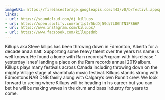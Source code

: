 ```yaml
---
imageURL: https://firebasestorage.googleapis.com:443/v0/b/festivl.appspot.com/o/userContent%2FB1749B51-1F15-4201-B69A-BDABEC6210AB.png?alt=media&token=8915755c-3ba1-4bd9-bfff-2c9e034b90fa
links:
- url: https://soundcloud.com/dj_killups
- url: https://open.spotify.com/artist/5bcDj59dp7LQGhTN1FS66P
- url: https://www.instagram.com/killups/
- url: https://www.facebook.com/killupsdnb
---
```

Killups aka Steve killips has been throwing down in Edmonton, Alberta for a decade and a half. Supporting some heavy talent over the years his name is well known. He found a home with Ram records/Program with his release ‘ yesterday lanes’ landing a place on the Ram records annual 2019 album. Killups plays many festivals across Canada including throwing down on the mighty Village stage at shambhala music festival. Killups stands strong with Edmontons NAB DNB family along with Calgary’s own Runnit crew. We look forward to seeing where Killups will be heading in his career but you can bet he will be making waves in the drum and bass industry for years to come.